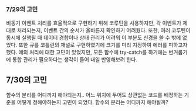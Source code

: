 ### 7/29의 고민
비동기 이벤트 처리를 효율적으로 구현하기 위해 코루틴을 사용하지만, 각 이벤트가 제대로 처리되는지, 이벤트 간의 순서가 올바른지 확인하기 어려웠다. 또한, 여러 코루틴이 동시에 실행될 때 데이터 경합이나 상태 관리가 어려워 이 부분도 신경을 쓸 수 밖에 없었다. 또한 큐를 코틀린의 채널로 구현하였기에 크기를 미리 지정하여 에러를 피하고자 했다.
예외 처리에 대한 고민이 있었지만, 모든 함수에 try-catch를 하기에는 번거롭기에 통합 관리가 필요하다는 생각이 들어 내일 반영해보려 한다. 

## 7/30의 고민 
함수의 분리를 어디까지 해야되는지.. 어느 위치에 두어도 상관없는 코드를 배정하는 기준을 어떻게 정해야하는지 고민이 되었다. 함수의 분리는 어디까지 해야될까?

